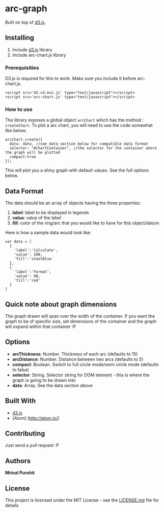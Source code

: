 # arc-graph


Built on top of [d3.js](https://d3js.org/).


## Installing
1. Include [d3.js](https://d3js.org/) library
2. Include arc-chart.js library

### Prerequisities

D3.js is required for this to work. Make sure you include it before arc-chart.js.

```
<script src='d3.v3.min.js' type="text/javascript"></script>
<script src='arc-chart.js' type="text/javascript"></script>

```

### How to use

The library exposes a global object  ```arcChart``` which has the method : ```createChart```. To plot a arc chart, you will need to use the code somewhat like below:

```
arcChart.create({
  data: data, //see data section below for compatible data format
  selector: "#chartContainer", //the selector for the container where the graph will be plotted
  compact:true
});
```
This will plot you a shiny graph with default values. See the full options below.

## Data Format

The data should be an array of objects having the three properties:

1. **label**: label to be displayed in legends
2. **value**: value of the label 
3. **fill**: color of the ring/arc that you would like to have for this object/datum

Here is how a sample data would look like:
```
var data = [
  {
    'label':'Calculate',
    'value': 100,
    'fill':'steelBlue'
  },
  {
    'label':'Format',
    'value': 90,
    'fill':'red'
  }
]
```

## Quick note about graph dimensions
The graph drawn will span over the width of the container. If you want the graph to be of specific size, set dimensions of the container and the graph will expand within that container :P

## Options

- **arcThickness**: Number. Thickness of each arc (defaults to 15)
- **arcDistance**: Number. Distance between two arcs (defaults to 5)
- **compact**: Boolean. Switch to full circle mode/semi circle mode (defaults to false)
- **selector**: String. Selector string for DOM element - this is where the graph is going to be drawn into
- **data**: Array. See the data section above

## Built With

* [d3.js](https://d3js.org/) 
* [Atom] (http://atom.io/)

## Contributing
Just send a pull request :P

## Authors

**Mrinal Purohit**

## License

This project is licensed under the MIT License - see the [LICENSE.md](LICENSE.md) file for details

